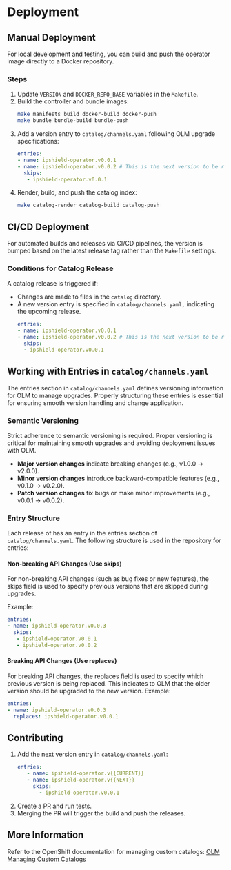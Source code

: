 # Deployment

## Manual Deployment
For local development and testing, you can build and push the operator image directly to a Docker repository.

### Steps
1. Update `VERSION` and `DOCKER_REPO_BASE` variables in the `Makefile`.
2. Build the controller and bundle images:
   ```sh
   make manifests build docker-build docker-push
   make bundle bundle-build bundle-push
   ```
3. Add a version entry to `catalog/channels.yaml` following OLM upgrade specifications:
   ```yaml
   entries:
   - name: ipshield-operator.v0.0.1
   - name: ipshield-operator.v0.0.2 # This is the next version to be released
     skips:
      - ipshield-operator.v0.0.1
      ```
4. Render, build, and push the catalog index:
   ```sh
   make catalog-render catalog-build catalog-push
   ```

## CI/CD Deployment
For automated builds and releases via CI/CD pipelines, the version is bumped based on the latest release tag rather than the `Makefile` settings.

### Conditions for Catalog Release

A catalog release is triggered if:
- Changes are made to files in the `catalog` directory.
- A new version entry is specified in `catalog/channels.yaml,` indicating the upcoming release.
  ```yaml
  entries:
  - name: ipshield-operator.v0.0.1
  - name: ipshield-operator.v0.0.2 # This is the next version to be released
    skips:
    - ipshield-operator.v0.0.1
  ```

## Working with Entries in `catalog/channels.yaml`

The entries section in `catalog/channels.yaml` defines versioning information for OLM to manage upgrades. Properly structuring these entries is essential for ensuring smooth version handling and change application.

### Semantic Versioning

Strict adherence to semantic versioning is required. Proper versioning is critical for maintaining smooth upgrades and avoiding deployment issues with OLM.
- **Major version changes** indicate breaking changes (e.g., v1.0.0 → v2.0.0).
- **Minor version changes** introduce backward-compatible features (e.g., v0.1.0 → v0.2.0).
- **Patch version changes** fix bugs or make minor improvements (e.g., v0.0.1 → v0.0.2).

### Entry Structure

Each release of has an entry in the entries section of `catalog/channels.yaml`. The following structure is used in the repository for entries:

#### Non-breaking API Changes (Use skips)
For non-breaking API changes (such as bug fixes or new features), the skips field is used to specify previous versions that are skipped during upgrades.

Example:

```yaml
entries:
- name: ipshield-operator.v0.0.3
  skips:
   - ipshield-operator.v0.0.1
   - ipshield-operator.v0.0.2
```
#### Breaking API Changes (Use replaces)
For breaking API changes, the replaces field is used to specify which previous version is being replaced. This indicates to OLM that the older version should be upgraded to the new version.
Example:

```yaml
entries:
- name: ipshield-operator.v0.0.3
  replaces: ipshield-operator.v0.0.1
```

## Contributing
1. Add the next version entry in `catalog/channels.yaml`:
   ```yaml
   entries:
      - name: ipshield-operator.v{{CURRENT}}
      - name: ipshield-operator.v{{NEXT}}
        skips:
          - ipshield-operator.v0.0.1
   ```
2. Create a PR and run tests.
3. Merging the PR will trigger the build and push the releases.

## More Information
Refer to the OpenShift documentation for managing custom catalogs:
[OLM Managing Custom Catalogs](https://docs.openshift.com/container-platform/latest/operators/admin/olm-managing-custom-catalogs.html)

